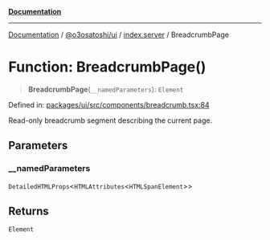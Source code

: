 [**Documentation**](../../../../README.md)

***

[Documentation](../../../../README.md) / [@o3osatoshi/ui](../../README.md) / [index.server](../README.md) / BreadcrumbPage

# Function: BreadcrumbPage()

> **BreadcrumbPage**(`__namedParameters`): `Element`

Defined in: [packages/ui/src/components/breadcrumb.tsx:84](https://github.com/o3osatoshi/experiment/blob/04dfa58df6e48824a200a24d77afef7ce464e1ae/packages/ui/src/components/breadcrumb.tsx#L84)

Read-only breadcrumb segment describing the current page.

## Parameters

### \_\_namedParameters

`DetailedHTMLProps`\<`HTMLAttributes`\<`HTMLSpanElement`\>\>

## Returns

`Element`
